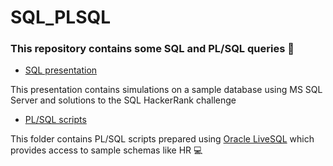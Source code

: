 # SQL_PLSQL
### This repository contains some SQL and PL/SQL queries 📁

- [SQL presentation](SQL/SQL.pdf)

This presentation contains simulations on a sample database using MS SQL Server and solutions to the SQL HackerRank challenge

- [PL/SQL scripts](https://github.com/mksiazkiewicz/SQL_PLSQL/tree/main/PL%20SQL)

This folder contains PL/SQL scripts prepared using [Oracle LiveSQL](https://livesql.oracle.com) which provides access to sample schemas like HR 💻